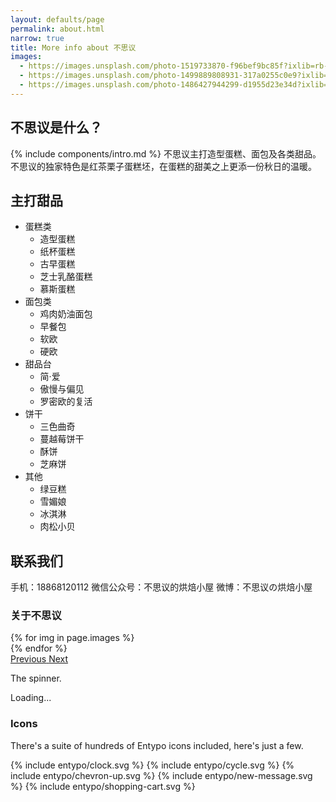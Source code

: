 ```yaml
---
layout: defaults/page
permalink: about.html
narrow: true
title: More info about 不思议
images:
  - https://images.unsplash.com/photo-1519733870-f96bef9bc85f?ixlib=rb-1.2.1&ixid=eyJhcHBfaWQiOjEyMDd9&auto=format&fit=crop&w=1050&q=80
  - https://images.unsplash.com/photo-1499889808931-317a0255c0e9?ixlib=rb-1.2.1&ixid=eyJhcHBfaWQiOjEyMDd9&auto=format&fit=crop&w=1050&q=80
  - https://images.unsplash.com/photo-1486427944299-d1955d23e34d?ixlib=rb-1.2.1&ixid=eyJhcHBfaWQiOjEyMDd9&auto=format&fit=crop&w=1050&q=80
---
```


## 不思议是什么？

{% include components/intro.md %}
不思议主打造型蛋糕、面包及各类甜品。不思议的独家特色是红茶栗子蛋糕坯，在蛋糕的甜美之上更添一份秋日的温暖。

## 主打甜品


- 蛋糕类
  - 造型蛋糕
  - 纸杯蛋糕
  - 古早蛋糕
  - 芝士乳酪蛋糕
  - 慕斯蛋糕
- 面包类
  - 鸡肉奶油面包
  - 早餐包
  - 软欧
  - 硬欧
- 甜品台
  - 简·爱
  - 傲慢与偏见
  - 罗密欧的复活
- 饼干
  - 三色曲奇
  - 蔓越莓饼干
  - 酥饼
  - 芝麻饼
- 其他
  - 绿豆糕
  - 雪媚娘
  - 冰淇淋
  - 肉松小贝

## 联系我们

手机：18868120112
微信公众号：不思议的烘焙小屋
微博：不思议の烘焙小屋

### 关于不思议


<div id="carouselExampleControls" class="carousel slide mb-4" data-ride="carousel">
    <div class="carousel-inner">
        {% for img in page.images %}
            <div class="carousel-item {% if forloop.first %}active{% endif %}">
                <img src="{{ img }}" class="d-block w-100" alt="">
            </div>
        {% endfor %}
    </div>
    <a class="carousel-control-prev" href="#carouselExampleControls" role="button" data-slide="prev">
        <span class="carousel-control-prev-icon" aria-hidden="true"></span>
        <span class="sr-only">Previous</span>
    </a>
    <a class="carousel-control-next" href="#carouselExampleControls" role="button" data-slide="next">
        <span class="carousel-control-next-icon" aria-hidden="true"></span>
        <span class="sr-only">Next</span>
    </a>
</div>

The spinner.

<div class="spinner-border text-dark mb-4" role="status">
  <span class="sr-only">Loading...</span>
</div>

### Icons

There's a suite of hundreds of Entypo icons included, here's just a few.

<div class="d-flex align-items-center mb-4">
    <span class="icon grey mr-2">
        {% include entypo/clock.svg %}
    </span>
    <span class="icon grey mr-2">
        {% include entypo/cycle.svg %}
    </span>
    <span class="icon grey mr-2">
        {% include entypo/chevron-up.svg %}
    </span>
    <span class="icon grey mr-2">
        {% include entypo/new-message.svg %}
    </span>
    <span class="icon grey mr-2">
        {% include entypo/shopping-cart.svg %}
    </span>
</div>


